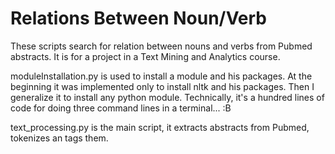 # Relations Between Noun/Verb

These scripts search for relation between nouns and verbs from Pubmed abstracts.
It is for a project in a Text Mining and Analytics course.

moduleInstallation.py is used to install a module and his packages.
At the beginning it was implemented only to install nltk and his packages. Then I generalize it to install any python module. 
Technically, it's a hundred lines of code for doing three command lines in a terminal... :B

text_processing.py is the main script, it extracts abstracts from Pubmed, tokenizes an tags them.